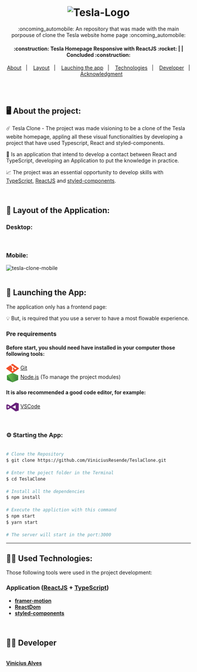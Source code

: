 <h1 align="center">
  <img alt="Tesla-Logo" src="https://logosmarcas.net/wp-content/uploads/2020/11/Tesla-Logo-650x366.png" width="400px" />
</h1>
<p align= "center">:oncoming_automobile: An repository that was made with the main porpouse of clone the Tesla website home page :oncoming_automobile:</p>

<h4 align="center"> 
	:construction:  Tesla Homepage Responsive with ReactJS :rocket: | | Concluded  :construction:
</h4>

<p align="center">
  <a href="#desktop_computer-about-the-project">About</a>&nbsp;&nbsp;&nbsp;|&nbsp;&nbsp;&nbsp;
  <a href="#art-layout-of-the-application">Layout</a>&nbsp;&nbsp;&nbsp;|&nbsp;&nbsp;&nbsp;
  <a href="#rocket-launching-the-app">Lauching the app</a>&nbsp;&nbsp;&nbsp;|&nbsp;&nbsp;&nbsp;
  <a href="#man_technologist-used-technologies">Technologies</a>&nbsp;&nbsp;&nbsp;|&nbsp;&nbsp;&nbsp;
  <a href="#raising_hand_man-developer">Developer</a>&nbsp;&nbsp;&nbsp;|&nbsp;&nbsp;&nbsp;
  <a href="#trophy-acknowledgment">Acknowledgment</a> 
</p>

</br>
</br>

## :desktop_computer: About the project:

:comet:  Tesla Clone - The project was made visioning to be a clone of the Tesla webite homepage, appling all these visual functionalities by developing a project that have used Typescript, React and styled-components. 

:rocket: Is an application that intend to develop a contact between React and TypeScript, developing an Application to put the knowledge in practice. 

:chart_with_upwards_trend: The project was an essential opportunity to develop skills with [TypeScript](https://www.typescriptlang.org/), [ReactJS](https://reactjs.org/) and [styled-components](https://styled-components.com/).  

</br>

## :art: Layout of the Application:

### Desktop: 

<img alt="" src="https://res.cloudinary.com/viniciusalvesdefaria/image/upload/v1616458698/TeslaClone/TeslaCloneDesktop_feqzzh.gif">

### Mobile: 

<img alt="tesla-clone-mobile" src="https://res.cloudinary.com/viniciusalvesdefaria/image/upload/v1616458386/TeslaClone/TeslaCloneMobile_pz08zp.gif">
 
 
</br>
</br>

## :rocket: Launching the App:

The application only has a frontend page:

:bulb: But, is required that you use a server to have a most flowable experience.

### Pre requirements
#### Before start, you should need have installed in your computer those following tools:
<img align="center" alt="GIT" height="25" width="35" src="https://raw.githubusercontent.com/devicons/devicon/master/icons/git/git-original.svg" style="max-width:100%;">  [Git](https://git-scm.com)</img>
</br>
<img align="center" alt="NodeJS" height="25" width="35" src="https://raw.githubusercontent.com/devicons/devicon/master/icons/nodejs/nodejs-original.svg" style="max-width:100%;"> [Node.js](https://nodejs.org/en/) (To manage the project modules)</img>

#### It is also recommended a good code editor, for example: 
<img align="center" alt="VisualStudioCode" height="25" width="35" src="https://raw.githubusercontent.com/devicons/devicon/master/icons/visualstudio/visualstudio-plain.svg" style="max-width:100%;"> [VSCode](https://code.visualstudio.com/)</img>

</br>

### :gear: Starting the App:

 ```bash

 # Clone the Repository
 $ git clone https://github.com/ViniciusResende/TeslaClone.git
 
 # Enter the poject folder in the Terminal
 $ cd TeslaClone
 
 # Install all the dependencies
 $ npm install
 
 # Execute the appliction with this command
 $ npm start
 $ yarn start
 
 # The server will start in the port:3000
 
 ```
 
 ---
 
## :man_technologist: Used Technologies:

Those following tools were used in the project development:

### **Application**  ([ReactJS](https://reactjs.org/) + [TypeScript](https://www.typescriptlang.org/))

-   **[framer-motion](https://www.framer.com/motion/)**
-   **[ReactDom](https://reactjs.org/docs/react-dom.html)**
-   **[styled-components](https://styled-components.com/)**

</br>

## :raising_hand_man: Developer

<a href="https://github.com/ViniciusResende">
 	<img src="https://res.cloudinary.com/viniciusalvesdefaria/image/upload/v1613257612/foto_perfil_rounded_mv1cpi.png" width="100px;" alt=""/>
 <br />
 	<b>Vinícius Alves</b></a> <a href="https://github.com/ViniciusResende" title="Vinícius Alves"></a>
 <br />


